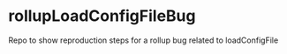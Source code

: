 # rollupLoadConfigFileBug
Repo to show reproduction steps for a rollup bug related to loadConfigFile

